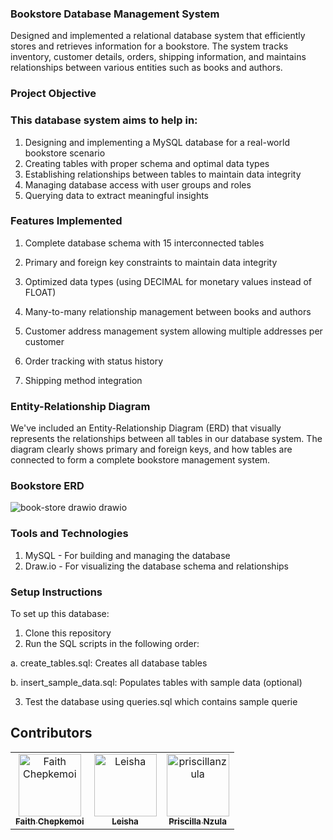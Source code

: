 

### Bookstore Database Management System

Designed and implemented a relational database system that efficiently stores and retrieves information for a bookstore. The system tracks inventory, customer details, orders, shipping information, and maintains relationships between various entities such as books and authors.

### Project Objective

### This database system aims to help in:

1. Designing and implementing a MySQL database for a real-world bookstore scenario
2. Creating tables with proper schema and optimal data types
3. Establishing relationships between tables to maintain data integrity
4. Managing database access with user groups and roles
5. Querying data to extract meaningful insights

### 

### Features Implemented

1. Complete database schema with 15 interconnected tables

2. Primary and foreign key constraints to maintain data integrity

3. Optimized data types (using DECIMAL for monetary values instead of FLOAT)

4. Many-to-many relationship management between books and authors

5. Customer address management system allowing multiple addresses per customer

6. Order tracking with status history

7. Shipping method integration


### 

### Entity-Relationship Diagram
We've included an Entity-Relationship Diagram (ERD) that visually represents the relationships between all tables in our database system. The diagram clearly shows primary and foreign keys, and how tables are connected to form a complete bookstore management system.

### Bookstore ERD
![book-store drawio drawio](https://github.com/user-attachments/assets/4794bc12-6eb8-4aeb-b520-43260d5bb3a3)



### **Tools and Technologies**

1. MySQL \- For building and managing the database  
2. Draw.io \- For visualizing the database schema and relationships

   
### Setup Instructions
To set up this database:

1. Clone this repository
2. Run the SQL scripts in the following order:

 a.  create_tables.sql: Creates all database tables

 b.  insert_sample_data.sql: Populates tables with sample data (optional)


3. Test the database using queries.sql which contains sample querie


## Contributors

<!-- readme: contributors -start -->
<table>
  <thead></thead>
  <tbody>
    <tr>
      <td align="center">
        <a href="https://github.com/faithchepkemoi99">
          <img src="https://avatars.githubusercontent.com/u/184145670?v=4" width="100;" alt="Faith Chepkemoi"/>
          <br />
          <sub><b>Faith Chepkemoi</b></sub>
        </a>
      </td>
      <td align="center">
        <a href="https://github.com/leisha-http">
          <img src="https://avatars.githubusercontent.com/u/201799064?v=4" width="100;" alt="Leisha"/>
          <br />
          <sub><b>Leisha</b></sub>
        </a>
      </td>
      <td align="center">
        <a href="https://github.com/priscillanzula">
          <img src="https://avatars.githubusercontent.com/u/144167777?v=4" width="100;" alt="priscillanzula"/>
          <br />
          <sub><b>Priscilla Nzula</b></sub>
        </a>
      </td>
    </tr>
  </tbody>
</table>
<!-- readme: contributors -end -->
